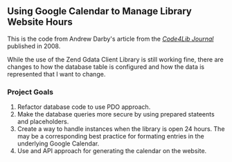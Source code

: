 ## Using Google Calendar to Manage Library Website Hours

This is the code from Andrew Darby's article from the 
*[Code4Lib Journal](http://journal.code4lib.org/articles/46)*
published in 2008.

While the use of the Zend Gdata Client Library is still working fine, there are
changes to how the database table is configured and how the data is represented that 
I want to change.


### Project Goals

1. Refactor database code to use PDO approach.
2. Make the database queries more secure by using prepared stateents and placeholders. 
3. Create a way to handle instances when the library is open 24 hours. The may be a corresponding best practice for formating entries in the underlying Google Calendar. 
4. Use and API approach for generating the calendar on the website. 

